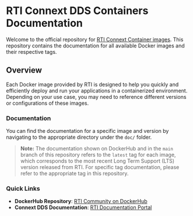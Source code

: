 # RTI Connext DDS Containers Documentation

Welcome to the official repository for [RTI Connext Container images](https://hub.docker.com/u/rticom). This repository contains the documentation for all available Docker images and their respective tags.

## Overview

Each Docker image provided by RTI is designed to help you quickly and efficiently deploy and run your applications in a containerized environment. Depending on your use case, you may need to reference different versions or configurations of these images.

### Documentation

You can find the documentation for a specific image and version by navigating to the appropriate directory under the `doc/` folder.

> **Note:** The documentation shown on DockerHub and in the `main` branch of this repository refers to the `latest` tag for each image, which corresponds to the most recent Long Term Support (LTS) version released from RTI. For specific tag documentation, please refer to the appropriate tag in this repository.

### Quick Links

- **DockerHub Repository**: [RTI Community on DockerHub](https://hub.docker.com/u/rticom)
- **Connext DDS Documentation**: [RTI Documentation Portal](https://community.rti.com/documentation)
